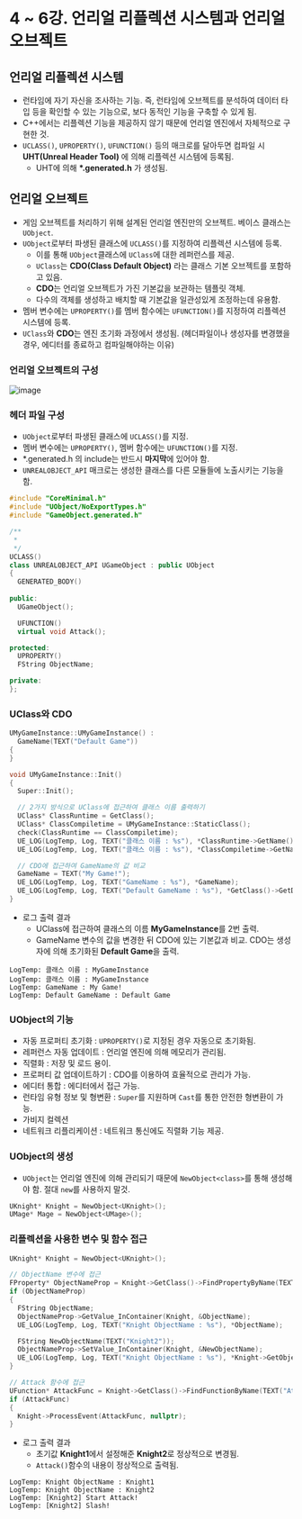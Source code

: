 # 4 ~ 6강. 언리얼 리플렉션 시스템과 언리얼 오브젝트
## 언리얼 리플렉션 시스템
- 런타임에 자기 자신을 조사하는 기능. 즉, 런타임에 오브젝트를 분석하여 데이터 타입 등을 확인할 수 있는 기능으로, 보다 동적인 기능을 구축할 수 있게 됨.
- C++에서는 리플렉션 기능을 제공하지 않기 때문에 언리얼 엔진에서 자체적으로 구현한 것.
- `UCLASS()`, `UPROPERTY()`, `UFUNCTION()` 등의 매크로를 달아두면 컴파일 시 **UHT(Unreal Header Tool)** 에 의해 리플렉션 시스템에 등록됨.
  - UHT에 의해 __*.generated.h__ 가 생성됨.
## 언리얼 오브젝트
- 게임 오브젝트를 처리하기 위해 설계된 언리얼 엔진만의 오브젝트. 베이스 클래스는 `UObject`.
- `UObject`로부터 파생된 클래스에 `UCLASS()`를 지정하여 리플렉션 시스템에 등록.
  - 이를 통해 `UObject`클래스에 `UClass`에 대한 레퍼런스를 제공.
  - `UClass`는 **CDO(Class Default Object)** 라는 클래스 기본 오브젝트를 포함하고 있음.
  - **CDO**는 언리얼 오브젝트가 가진 기본값을 보관하는 템플릿 객체.
  - 다수의 객체를 생성하고 배치할 때 기본값을 일관성있게 조정하는데 유용함.
- 멤버 변수에는 `UPROPERTY()`를 멤버 함수에는 `UFUNCTION()`를 지정하여 리플렉션 시스템에 등록.
- `UClass`와 **CDO**는 엔진 초기화 과정에서 생성됨. (헤더파일이나 생성자를 변경했을 경우, 에디터를 종료하고 컴파일해야하는 이유)
### 언리얼 오브젝트의 구성
![image](https://github.com/Wseop/unreal-programming/assets/18005580/8aaed277-a920-488f-90d3-7fb79961ba48)
### 헤더 파일 구성
- `UObject`로부터 파생된 클래스에 `UCLASS()`를 지정.
- 멤버 변수에는 `UPROPERTY()`, 멤버 함수에는 `UFUNCTION()`를 지정.
- *.generated.h 의 include는 반드시 **마지막**에 있어야 함.
- `UNREALOBJECT_API` 매크로는 생성한 클래스를 다른 모듈들에 노출시키는 기능을 함.
```c++
#include "CoreMinimal.h"
#include "UObject/NoExportTypes.h"
#include "GameObject.generated.h"

/**
 * 
 */
UCLASS()
class UNREALOBJECT_API UGameObject : public UObject
{
  GENERATED_BODY()
	
public:
  UGameObject();

  UFUNCTION()
  virtual void Attack();

protected:
  UPROPERTY()
  FString ObjectName;

private:
};
```
### UClass와 CDO
```c++
UMyGameInstance::UMyGameInstance() :
  GameName(TEXT("Default Game"))
{
}

void UMyGameInstance::Init()
{
  Super::Init();

  // 2가지 방식으로 UClass에 접근하여 클래스 이름 출력하기
  UClass* ClassRuntime = GetClass();
  UClass* ClassCompiletime = UMyGameInstance::StaticClass();
  check(ClassRuntime == ClassCompiletime);
  UE_LOG(LogTemp, Log, TEXT("클래스 이름 : %s"), *ClassRuntime->GetName());
  UE_LOG(LogTemp, Log, TEXT("클래스 이름 : %s"), *ClassCompiletime->GetName());

  // CDO에 접근하여 GameName의 값 비교
  GameName = TEXT("My Game!");
  UE_LOG(LogTemp, Log, TEXT("GameName : %s"), *GameName);
  UE_LOG(LogTemp, Log, TEXT("Default GameName : %s"), *GetClass()->GetDefaultObject<UMyGameInstance>()->GameName);
}
```
- 로그 출력 결과
  - UClass에 접근하여 클래스의 이름 **MyGameInstance**를 2번 출력. 
  - GameName 변수의 값을 변경한 뒤 CDO에 있는 기본값과 비교. CDO는 생성자에 의해 초기화된 **Default Game**을 출력.
```
LogTemp: 클래스 이름 : MyGameInstance
LogTemp: 클래스 이름 : MyGameInstance
LogTemp: GameName : My Game!
LogTemp: Default GameName : Default Game
```
### UObject의 기능
- 자동 프로퍼티 초기화 : `UPROPERTY()`로 지정된 경우 자동으로 초기화됨.
- 레퍼런스 자동 업데이트 : 언리얼 엔진에 의해 메모리가 관리됨.
- 직렬화 : 저장 및 로드 용이.
- 프로퍼티 값 업데이트하기 : CDO를 이용하여 효율적으로 관리가 가능.
- 에디터 통합 : 에디터에서 접근 가능.
- 런타임 유형 정보 및 형변환 : `Super`를 지원하며 `Cast`를 통한 안전한 형변환이 가능.
- 가비지 컬렉션
- 네트워크 리플리케이션 : 네트워크 통신에도 직렬화 기능 제공.
### UObject의 생성
- `UObject`는 언리얼 엔진에 의해 관리되기 때문에 `NewObject<class>`를 통해 생성해야 함. 절대 `new`를 사용하지 말것.
```c++
UKnight* Knight = NewObject<UKnight>();
UMage* Mage = NewObject<UMage>();
```
### 리플렉션을 사용한 변수 및 함수 접근
```c++
UKnight* Knight = NewObject<UKnight>();

// ObjectName 변수에 접근
FProperty* ObjectNameProp = Knight->GetClass()->FindPropertyByName(TEXT("ObjectName"));
if (ObjectNameProp)
{
  FString ObjectName;
  ObjectNameProp->GetValue_InContainer(Knight, &ObjectName);
  UE_LOG(LogTemp, Log, TEXT("Knight ObjectName : %s"), *ObjectName);

  FString NewObjectName(TEXT("Knight2"));
  ObjectNameProp->SetValue_InContainer(Knight, &NewObjectName);
  UE_LOG(LogTemp, Log, TEXT("Knight ObjectName : %s"), *Knight->GetObjectName());
}

// Attack 함수에 접근
UFunction* AttackFunc = Knight->GetClass()->FindFunctionByName(TEXT("Attack"));
if (AttackFunc)
{
  Knight->ProcessEvent(AttackFunc, nullptr);
}
```
- 로그 출력 결과
  - 초기값 **Knight1**에서 설정해준 **Knight2**로 정상적으로 변경됨.
  - `Attack()`함수의 내용이 정상적으로 출력됨.
```
LogTemp: Knight ObjectName : Knight1
LogTemp: Knight ObjectName : Knight2
LogTemp: [Knight2] Start Attack!
LogTemp: [Knight2] Slash!
```
